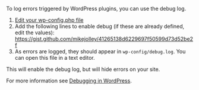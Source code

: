 To log errors triggered by WordPress plugins, you can use the debug log.

1. [Edit your wp-config.php file](https://codex.wordpress.org/Editing_wp-config.php)
2. Add the following lines to enable debug (if these are already defined, edit the values): https://gist.github.com/mikejolley/41265138d6229697f50599d73d52be2f
3. As errors are logged, they should appear in `wp-config/debug.log`. You can open this file in a text editor.

This will enable the debug log, but will hide errors on your site.

For more information see [Debugging in WordPress](https://codex.wordpress.org/Debugging_in_WordPress).